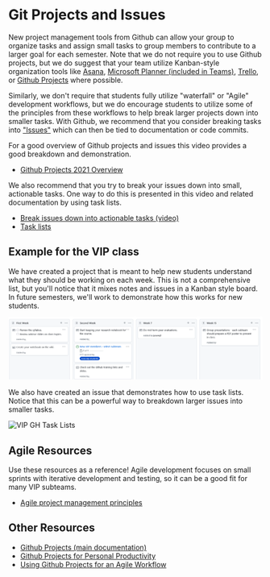 # Git Projects and Issues

New project management tools from Github can allow your group to organize tasks and assign small tasks to group members to contribute to a larger goal for each semester. Note that we do not require you to use Github projects, but we do suggest that your team utilize Kanban-style organization tools like [Asana](https://asana.com/), [Microsoft Planner (included in Teams)](https://support.microsoft.com/en-us/planner), [Trello](https://trello.com), or [Github Projects](https://docs.github.com/en/issues/planning-and-tracking-with-projects/learning-about-projects/about-projects) where possible. 

Similarly, we don't require that students fully utilize "waterfall" or "Agile" development workflows, but we do encourage students to utilize some of the principles from these workflows to help break larger projects down into smaller tasks. With Github, we recommend that you consider breaking tasks into ["Issues"](https://docs.github.com/en/issues/tracking-your-work-with-issues/about-issues) which can then be tied to documentation or code commits. 

For a good overview of Github projects and issues this video provides a good breakdown and demonstration. 
- [Github Projects 2021 Overview](https://youtu.be/SI1ra-XHWHM?t=137)

We also recommend that you try to break your issues down into small, actionable tasks. One way to do this is presented in this video and related documentation by using task lists.
- [Break issues down into actionable tasks (video)](https://www.youtube.com/watch?v=BplF7vHXewA)
- [Task lists](https://docs.github.com/en/issues/tracking-your-work-with-issues/about-task-lists)

## Example for the VIP class

We have created a project that is meant to help new students understand what they should be working on each week. This is not a comprehensive list, but you'll notice that it mixes notes and issues in a Kanban style board. In future semesters, we'll work to demonstrate how this works for new students.

![VIP GH Projects](https://github.com/gt-crnch-rg/fc-with-rg-vip/blob/a523c8fdc6b51267f80b038d0491b5fd423814e8/images/github_projects_issues_.png "Github projects for VIP")

We also have created an issue that demonstrates how to use task lists. Notice that this can be a powerful way to breakdown larger issues into smaller tasks.

![VIP GH Task Lists]([https://github.com/gt-crnch-rg/fc-with-rg-vip/blob/a523c8fdc6b51267f80b038d0491b5fd423814e8/images/github_projects_issues_.png](https://github.com/gt-crnch-rg/fc-with-rg-vip/blob/a523c8fdc6b51267f80b038d0491b5fd423814e8/images/github_issues_task_lists.png) "Github task lists for VIP")


## Agile Resources
Use these resources as a reference! Agile development focuses on small sprints with iterative development and testing, so it can be a good fit for many VIP subteams.

* [Agile project management principles](https://kanbanize.com/agile/project-management/principles)

## Other Resources

* [Github Projects (main documentation)](https://docs.github.com/en/issues/planning-and-tracking-with-projects/learning-about-projects/about-projects)
* [Github Projects for Personal Productivity](https://github.blog/2022-07-21-tips-tricks-for-using-github-projects-for-personal-productivity/)
* [Using Github Projects for an Agile Workflow](https://pybit.es/articles/github-projects/)
